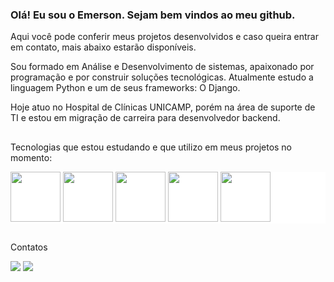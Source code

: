 ### Olá! Eu sou o Emerson. Sejam bem vindos ao meu github.
Aqui você pode conferir meus projetos desenvolvidos e caso queira entrar em contato, mais abaixo estarão disponíveis.

Sou formado em Análise e Desenvolvimento de sistemas, apaixonado por programação e por construir soluções tecnológicas. 
Atualmente estudo a linguagem Python e um de seus frameworks: O Django.

Hoje atuo no Hospital de Clínicas UNICAMP, porém na área de suporte de TI e estou em migração de carreira para desenvolvedor backend. 
##
Tecnologias que estou estudando e que utilizo em meus projetos no momento:

<div style="background-color:white;">
<img src="https://cdn.jsdelivr.net/gh/devicons/devicon/icons/linux/linux-original.svg" style="height: 80px; widith: 80px;"/>
<img src="https://cdn.jsdelivr.net/gh/devicons/devicon/icons/python/python-original.svg" style="height: 80px; widith: 80px;"/>
<img src="https://cdn.jsdelivr.net/gh/devicons/devicon/icons/django/django-plain-wordmark.svg" style="height: 80px; widith: 80px;"/>
<img src="https://cdn.jsdelivr.net/gh/devicons/devicon/icons/html5/html5-original.svg" style="height: 80px; widith: 80px;"/>  
<img src="https://cdn.jsdelivr.net/gh/devicons/devicon/icons/css3/css3-original.svg" style="height: 80px; widith: 80px;" />
</div>  

##
Contatos

<div>
<a href = "mailto:emersonnascimento.freire@gmail.com"><img src="https://img.shields.io/badge/Gmail-D14836?style=for-the-badge&logo=gmail&logoColor=white" target="_blank"></a>
<a href="[https://www.linkedin.com/in/seu-usuário-linkedln-aqui](https://www.linkedin.com/in/emersonn-freire/)" target="_blank"><img src="https://img.shields.io/badge/-LinkedIn-%230077B5?style=for-the-badge&logo=linkedin&logoColor=white" target="_blank"></a>   
</div>

